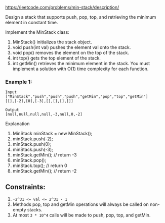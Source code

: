 https://leetcode.com/problems/min-stack/description/

Design a stack that supports push, pop, top, and retrieving the minimum element in constant time.

Implement the MinStack class:

1. MinStack() initializes the stack object.
1. void push(int val) pushes the element val onto the stack.
1. void pop() removes the element on the top of the stack.
1. int top() gets the top element of the stack.
1. int getMin() retrieves the minimum element in the stack.
You must implement a solution with O(1) time complexity for each function.

### Example 1:
```text
Input
["MinStack","push","push","push","getMin","pop","top","getMin"]
[[],[-2],[0],[-3],[],[],[],[]]

Output
[null,null,null,null,-3,null,0,-2]
```

Explanation
1. MinStack minStack = new MinStack();
1. minStack.push(-2);
1. minStack.push(0);
1. minStack.push(-3);
1. minStack.getMin(); // return -3
1. minStack.pop();
1. minStack.top();    // return 0
1. minStack.getMin(); // return -2


## Constraints:

1. `-2^31 <= val <= 2^31 - 1`
1. Methods pop, top and getMin operations will always be called on non-empty stacks.
1. At most `3 * 10^4` calls will be made to push, pop, top, and getMin.
